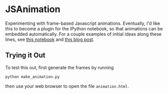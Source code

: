 JSAnimation
===========

Experimenting with frame-based Javascript animations.
Eventually, I'd like this to become a plugin for the IPython notebook, so
that animations can be embedded automatically.  For a couple examples of
initial ideas along these lines, see
[this notebook](http://nbviewer.ipython.org/5573741) and
[this blog post](http://jakevdp.github.io/blog/2013/05/12/embedding-matplotlib-animations/).


Trying it Out
-------------
To test this out, first generate the frames by running

    python make_animation.py

then use your web browser to open the file ``animation.html``.